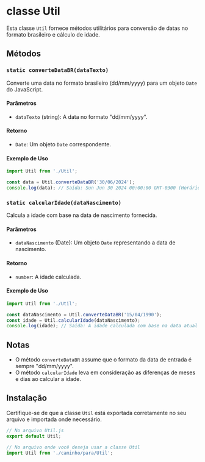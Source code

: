 # classe Util

Esta classe `Util` fornece métodos utilitários para conversão de datas no formato brasileiro e cálculo de idade.

## Métodos

### `static converteDataBR(dataTexto)`

Converte uma data no formato brasileiro (dd/mm/yyyy) para um objeto `Date` do JavaScript.

#### Parâmetros

- `dataTexto` (string): A data no formato "dd/mm/yyyy".

#### Retorno

- `Date`: Um objeto `Date` correspondente.


#### Exemplo de Uso

```javascript
import Util from './Util';

const data = Util.converteDataBR('30/06/2024');
console.log(data); // Saída: Sun Jun 30 2024 00:00:00 GMT-0300 (Horário Padrão de Brasília)
```

### `static calcularIdade(dataNascimento)`

Calcula a idade com base na data de nascimento fornecida.

#### Parâmetros

- `dataNascimento` (Date): Um objeto `Date` representando a data de nascimento.

#### Retorno

- `number`: A idade calculada.

#### Exemplo de Uso

```javascript
import Util from './Util';

const dataNascimento = Util.converteDataBR('15/04/1990');
const idade = Util.calcularIdade(dataNascimento);
console.log(idade); // Saída: A idade calculada com base na data atual
```
## Notas

- O método `converteDataBR` assume que o formato da data de entrada é sempre "dd/mm/yyyy".
- O método `calcularIdade` leva em consideração as diferenças de meses e dias ao calcular a idade.

## Instalação

Certifique-se de que a classe `Util` está exportada corretamente no seu arquivo e importada onde necessário.

```javascript
// No arquivo Util.js
export default Util;

// No arquivo onde você deseja usar a classe Util
import Util from './caminho/para/Util';
```
